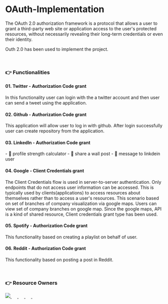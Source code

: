 # OAuth-Implementation

The OAuth 2.0 authorization framework is a protocol that allows a user to grant a third-party web site or application access to the user's protected resources, without necessarily revealing their long-term credentials or even their identity.

Outh 2.0 has been used to implement the project. 

&emsp;
&emsp;

### 👉 Functionalities

<h4> 01. Twitter - Authorization Code grant</h4>
<p> In this functionality user can login with the a twitter account and  then user can send a tweet using the application. </p>

<h4> 02. Github - Authorization Code grant</h4>
<p> This application will allow user to log in with github. After login successfully user can create repository from the application. </p>

<h4> 03. LinkedIn - Authorization Code grant</h4>
- 🎢 profile strength calculator
- 🔭 share a wall post
- 🔭 message to linkdein user

<h4> 04. Google - Client Credentials grant </h4>
<p> The Client Credentials flow is used in server-to-server authentication. Only endpoints that do not access user information can be accessed. This is typically used by clients(applications) to access resources about themselves rather than to access a user's resources.
This scenario based on set of branches of company visualization via google maps. Users can view set of company branches on google map. Since the google maps, API is a kind of shared resource, Client credentials grant type has been used. 
 </p>

<h4> 05. Spotify - Authorization Code grant</h4>
<p> This functionality based on creating a playlist on behalf of user. </p>

<h4> 06. Reddit - Authorization Code grant</h4>
<p> This functionality based on posting a post in Reddit. </p>

&emsp;
### 👉 Resource Owners

<p align="left"> 
  

  <a href="https://dart.dev/">
    <img alt="" src="https://twitter.com/ahmadshaikhk"><img src="https://img.shields.io/badge/-Twitter-1DA1F2?style=for-the-badge&logo=Twitter&logoColor=white"/>
  </a>
&emsp;
<a href="https://python.org/">
    <img alt="" src="https://img.shields.io/badge/-LinkedIn-0077B5?style=for-the-badge&logo=Linkedin&logoColor=white"/>
  </a>
  &emsp;
<a href="https://www.java.com/en/">
    <img alt="" src="https://img.shields.io/badge/GitHub-100000?style=for-the-badge&logo=github&logoColor=white"/>
  </a>
&emsp;
<a href="https://www.java.com/en/">
    <img alt="" src="https://img.shields.io/badge/Google-red?style=for-the-badge&logo=google&logoColor=white"/>
  </a>
  &emsp;
  
<a href="https://www.java.com/en/">
    <img alt="" src="https://img.shields.io/badge/Spotify-green?style=for-the-badge&logo=spotify&logoColor=white"/>
  </a>

</p>
